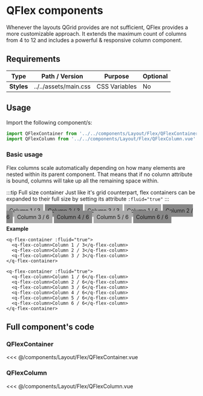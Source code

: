 <script setup>
import QFlexContainer from '../../components/Layout/Flex/QFlexContainer.vue'
import QFlexColumn from '../../components/Layout/Flex/QFlexColumn.vue'
</script>

<style>
@import '../../.vitepress/theme/main.css'
</style>

# QFlex components

Whenever the layouts QGrid provides are not sufficient, QFlex provides a more customizable approach. It extends the maximum count of columns from 4 to 12 and includes a powerful & responsive column component.

## Requirements

| Type       | Path / Version        | Purpose       | Optional |
| ---------- | --------------------- | ------------- | -------- |
| **Styles** | ../../assets/main.css | CSS Variables | No       |

## Usage

Import the following component/s:

```javascript
import QFlexContainer from '../../components/Layout/Flex/QFlexContainer.vue'
import QFlexColumn from '../../components/Layout/Flex/QFlexColumn.vue'
```

### Basic usage

Flex columns scale automatically depending on how many elements are nested within its parent component. That means that if no column attribute is bound, columns will take up all the remaining space within.

:::tip Full size container
Just like it's grid counterpart, flex containers can be expanded to their full size by setting its attribute `:fluid="true"`
:::

<q-flex-container :fluid="true">
  <q-flex-column style="padding: 0.5rem; background-color: #aaa; text-align: center">Column 1 / 3</q-flex-column>
  <q-flex-column style="padding: 0.5rem; background-color: #888; text-align: center">Column 2 / 3</q-flex-column>
  <q-flex-column style="padding: 0.5rem; background-color: #aaa; text-align: center">Column 3 / 3</q-flex-column>
</q-flex-container>

<q-flex-container :fluid="true">
  <q-flex-column style="padding: 0.5rem; background-color: #aaa; text-align: center">Column 1 / 6</q-flex-column>
  <q-flex-column style="padding: 0.5rem; background-color: #888; text-align: center">Column 2 / 6</q-flex-column>
  <q-flex-column style="padding: 0.5rem; background-color: #aaa; text-align: center">Column 3 / 6</q-flex-column>
  <q-flex-column style="padding: 0.5rem; background-color: #888; text-align: center">Column 4 / 6</q-flex-column>
  <q-flex-column style="padding: 0.5rem; background-color: #aaa; text-align: center">Column 5 / 6</q-flex-column>
  <q-flex-column style="padding: 0.5rem; background-color: #888; text-align: center">Column 6 / 6</q-flex-column>
</q-flex-container>

**Example**

```vue
<q-flex-container :fluid="true">
  <q-flex-column>Column 1 / 3</q-flex-column>
  <q-flex-column>Column 2 / 3</q-flex-column>
  <q-flex-column>Column 3 / 3</q-flex-column>
</q-flex-container>

<q-flex-container :fluid="true">
  <q-flex-column>Column 1 / 6</q-flex-column>
  <q-flex-column>Column 2 / 6</q-flex-column>
  <q-flex-column>Column 3 / 6</q-flex-column>
  <q-flex-column>Column 4 / 6</q-flex-column>
  <q-flex-column>Column 5 / 6</q-flex-column>
  <q-flex-column>Column 6 / 6</q-flex-column>
</q-flex-container>
```

## Full component's code

### QFlexContainer

<<< @/components/Layout/Flex/QFlexContainer.vue

### QFlexColumn

<<< @/components/Layout/Flex/QFlexColumn.vue
